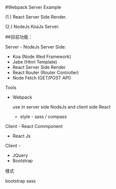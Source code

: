 #Webpack Server Example


(1.) React Server Side Render.

(2.) NodeJs KoaJs Server.


##目前功能：

Server - NodeJs Server Side:

  - Koa (Node Wed Framework)
  - Jabe (Html Template)
  - React Server Side Render
  - React Router (Router Controller)
  - Node Fetch (GET/POST API)

Tools

  - Webpack

    use in server side NodeJs and client side React

    * style - sass / compass

Client - React Commponent

  -  React Js

Client -

  -  JQuery
  -  Bootstrap


樣式

bootstrap sass
